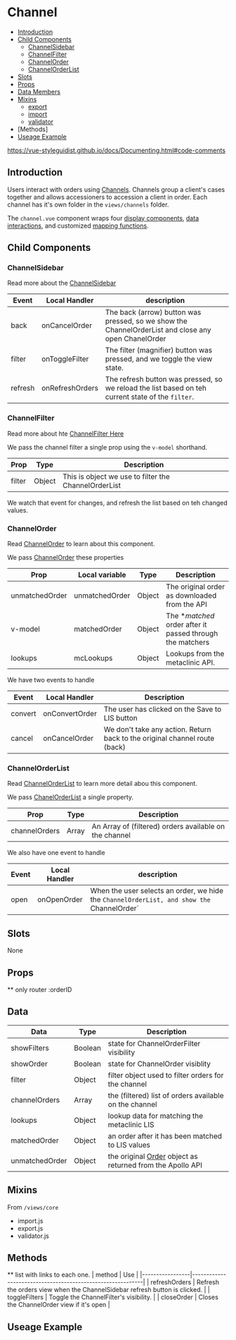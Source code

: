 # Channel

- [Introduction](#introduction)
- [Child Components](#child-components)
  - [ChannelSidebar](#channelsidebar)
  - [ChannelFilter](#channelfilter)
  - [ChannelOrder](#channelorder)
  - [ChannelOrderList](#channelorderlist)
- [Slots](#slots)
- [Props](#props)
- [Data Members](#data-members)
- [Mixins](#mixins)
  - [export](#export)
  - [import](#import)
  - [validator](#validator)
- [Methods]
- [Useage Example](#useage-example)


https://vue-styleguidist.github.io/docs/Documenting.html#code-comments

## Introduction

Users interact with orders using [Channels](). Channels group a client's cases
together and allows accessioners to accession a client in order. Each channel
has it's own folder in the `views/channels` folder.

The `channel.vue` component wraps four [display components](#display-components),
[data interactions](), and customized [mapping functions]().



## Child Components


### ChannelSidebar

Read more about the [ChannelSidebar](#)

| Event       | Local Handler   | description                                 |
|-------------|-----------------|---------------------------------------------|
| back        | onCancelOrder   | The back (arrow) button was pressed, so we show the ChannelOrderList and close any open ChanelOrder |
| filter      | onToggleFilter  | The filter (magnifier) button was pressed, and we toggle the view state. |
| refresh     | onRefreshOrders | The refresh button was pressed, so we reload the list based on teh current state of the `filter`. |


### ChannelFilter

Read more about hte [ChannelFilter Here](#)

We pass the channel filter a single prop using the `v-model` shorthand.

| Prop      | Type     | Description                                           |
|-----------|----------|-------------------------------------------------------|
| filter    | Object   | This is object we use to filter the ChannelOrderList  |

We watch that event for changes, and refresh the list based on teh changed
values.


### ChannelOrder

Read [ChannelOrder](#) to learn about this component.

We pass [ChannelOrder](#) these properties

| Prop           | Local variable | Type   | Description                           |
|----------------|----------------|--------|---------------------------------------|
| unmatchedOrder | unmatchedOrder | Object | The original order as downloaded from the API |
| v-model        | matchedOrder   | Object | The **matched* order after it passed through the matchers |
| lookups        | mcLookups      | Object | Lookups from the metaclinic API.   |

We have two events to handle

| Event        | Local Handler   | Description                                 |
|--------------|-----------------|---------------------------------------------|
| convert      | onConvertOrder  | The user has clicked on the Save to LIS button |
| cancel       | onCancelOrder   | We don't take any action. Return back to the original channel route (back) |


### ChannelOrderList

Read [ChannelOrderList](#) to learn more detail abou this component.

We pass [ChanelOrderList](#) a single property.

| Prop          | Type     | Description                                           |
|---------------|----------|-------------------------------------------------------|
| channelOrders | Array    | An Array of (filtered) orders available on the channel |

We also have one event to handle

| Event       | Local Handler   | description                                 |
|-------------|-----------------|---------------------------------------------|
| open        | onOpenOrder     | When the user selects an order, we hide the `ChannelOrderList, and show the `ChannelOrder` |



## Slots

None



## Props

** only router :orderID



## Data

| Data            | Type       | Description                                   |
|-----------------|------------|-----------------------------------------------|
| showFilters     | Boolean    | state for ChannelOrderFilter visibility       |
| showOrder       | Boolean    | state for ChannelOrder visiblity              |
| filter          | Object     | filter object used to filter orders for the channel |
| channelOrders   | Array      | the (filtered) list of orders available on the channel |
| lookups         | Object     | lookup data for matching the metaclinic LIS   |
| matchedOrder    | Object     | an order after it has been matched to LIS values |
| unmatchedOrder  | Object     | the original [Order](#) object as returned from the Apollo API |



## Mixins


From `/views/core`
* import.js
* export.js
* validator.js



## Methods

** list with links to each one.
| method          | Use                                                        |
|-----------------|------------------------------------------------------------|
| refreshOrders   | Refresh the orders view when the ChannelSidebar refresh button is clicked. |
| toggleFilters   | Toggle the ChannelFilter's visibility.                     |
| closeOrder      | Closes the ChannelOrder view if it's open                  |


##  Useage Example

